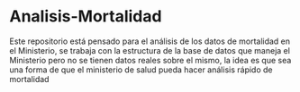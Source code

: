 # Analisis-Mortalidad
Este repositorio está pensado para el análisis de los datos de mortalidad en el Ministerio, se trabaja con la estructura de la base de datos que maneja el Ministerio pero no se tienen datos reales sobre el mismo, la idea es que sea una forma de que el ministerio de salud pueda hacer análisis rápido de mortalidad 
